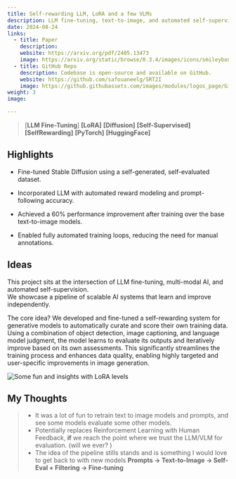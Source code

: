 ```yaml
---
title: Self-rewarding LLM, LoRA and a few VLMs
description: LLM fine-tuning, text-to-image, and automated self-supervision
date: 2024-08-24 
links:
  - title: Paper 
    description: 
    website: https://arxiv.org/pdf/2405.13473
    image: https://arxiv.org/static/browse/0.3.4/images/icons/smileybones-pixel.png
  - title: GitHub Repo
    description: Codebase is open-source and available on GitHub.
    website: https://github.com/safouaneelg/SRT2I
    image: https://github.githubassets.com/images/modules/logos_page/GitHub-Mark.png
weight: 3
image: 

---
```

<!-- ## Tech -->
> [**LLM Fine-Tuning**] **[LoRA]** **[Diffusion]** **[Self-Supervised]** **[SelfRewarding]** **[PyTorch]** **[HuggingFace]**


## Highlights

* Fine-tuned Stable Diffusion using a self-generated, self-evaluated dataset.

* Incorporated LLM with automated reward modeling and prompt-following accuracy.

* Achieved a 60% performance improvement after training over the base text-to-image models.

* Enabled fully automated training loops, reducing the need for manual annotations.

## Ideas
<!-- By guiding LLMs to self-assess and follow their own learning process, we tried to see how models do beyond reliance on human feedback.  
Our contribution builds on the LoRA concept and expands it to the text-to-image (diffusion) models. -->
This project sits at the intersection of LLM fine-tuning, multi-modal AI, and automated self-supervision.  
We showcase a pipeline of scalable AI systems that learn and improve independently.

The core idea? We developed and fine-tuned a self-rewarding system for generative models to automatically curate and score their own training data. Using a combination of object detection, image captioning, and language model judgment, the model learns to evaluate its outputs and iteratively improve based on its own assessments. 
This significantly streamlines the training process and enhances data quality, enabling highly targeted and user-specific improvements in image generation.

![Some fun and insights with LoRA levels](lora.png)

## My Thoughts

> * It was a lot of fun to retrain text to image models and prompts, and see some models evaluate some other models.
> * Potentially replaces Reinforcement Learning with Human Feedback, **if** we reach the point where we trust the LLM/VLM for evaluation. (will we ever? ) 
> * The idea of the pipeline stills stands and is something I would love to get back to with new models
 **Prompts -> Text-to-Image -> Self-Eval + Filtering -> Fine-tuning**
